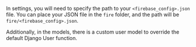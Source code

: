 In settings, you will need to specify the path to your `<firebase_config>.json` file. You can place your JSON file in the `fire` folder, and the path will be `fire/<firebase_config>.json`.

Additionally, in the models, there is a custom user model to override the default Django User function.
